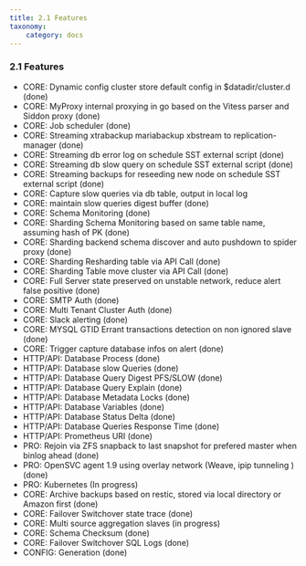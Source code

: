 ```yaml
---
title: 2.1 Features
taxonomy:
    category: docs
---
```


### 2.1 Features

* CORE: Dynamic config cluster store default config in $datadir/cluster.d (done)
* CORE: MyProxy internal proxying in go based on the Vitess parser and Siddon proxy (done)
* CORE: Job scheduler (done)
* CORE: Streaming xtrabackup mariabackup xbstream to replication-manager (done)
* CORE: Streaming db error log on schedule SST external script (done)
* CORE: Streaming db slow query on schedule SST external script  (done)
* CORE: Streaming backups for reseeding new node on schedule SST external script (done)
* CORE: Capture slow queries via db table, output in local log
* CORE: maintain slow queries digest buffer (done)
* CORE: Schema Monitoring (done)
* CORE: Sharding Schema Monitoring based on same table name, assuming hash of PK (done)
* CORE: Sharding backend schema discover and auto pushdown to spider proxy (done)
* CORE: Sharding Resharding table via API Call (done)
* CORE: Sharding Table move cluster via API Call (done)
* CORE: Full Server state preserved on unstable network, reduce alert false positive (done)
* CORE: SMTP Auth (done)
* CORE: Multi Tenant Cluster Auth (done)
* CORE: Slack alerting (done)
* CORE: MYSQL GTID Errant transactions detection on  non ignored slave (done)
* CORE: Trigger capture database infos on alert  (done)
* HTTP/API: Database Process (done)
* HTTP/API: Database slow Queries (done)
* HTTP/API: Database Query Digest PFS/SLOW (done)
* HTTP/API: Database Query Explain (done)
* HTTP/API: Database Metadata Locks (done)
* HTTP/API: Database Variables (done)
* HTTP/API: Database Status Delta (done)
* HTTP/API: Database Queries Response Time (done)
* HTTP/API: Prometheus URI (done)
* PRO: Rejoin via ZFS snapback to last snapshot for prefered master when binlog ahead (done)
* PRO: OpenSVC agent 1.9 using overlay network (Weave, ipip tunneling ) (done)
* PRO: Kubernetes (In progress)
* CORE: Archive backups based on restic, stored via local directory or Amazon first (done)
* CORE: Failover Switchover state trace (done)
* CORE: Multi source aggregation slaves (in progress)
* CORE: Schema Checksum (done)
* CORE: Failover Switchover SQL Logs (done)
* CONFIG: Generation (done)
